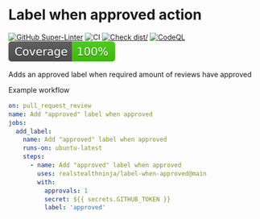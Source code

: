 # Label when approved action

[![GitHub Super-Linter](https://github.com/realstealthninja/label-when-approved/actions/workflows/linter.yml/badge.svg)](https://github.com/super-linter/super-linter)
![CI](https://github.com/realstealthninja/label-when-approved/actions/workflows/ci.yml/badge.svg)
[![Check dist/](https://github.com/realstealthninja/label-when-approved/actions/workflows/check-dist.yml/badge.svg)](https://github.com/realstealthninja/label-when-approved/actions/workflows/check-dist.yml)
[![CodeQL](https://github.com/realstealthninja/label-when-approved/actions/workflows/codeql-analysis.yml/badge.svg)](https://github.com/realstealthninja/label-when-approved/actions/workflows/codeql-analysis.yml)
[![Coverage](./badges/coverage.svg)](./badges/coverage.svg)

Adds an approved label when required amount of reviews have approved

Example workflow

```yml
on: pull_request_review
name: Add "approved" label when approved
jobs:
  add_label:
    name: Add "approved" label when approved
    runs-on: ubuntu-latest
    steps:
      - name: Add "approved" label when approved
        uses: realstealthninja/label-when-approved@main
        with:
          approvals: 1
          secret: ${{ secrets.GITHUB_TOKEN }}
          label: 'approved'
```
